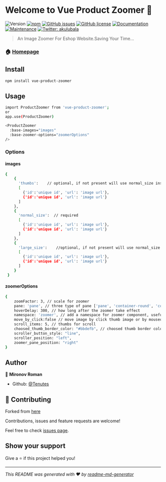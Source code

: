 # Welcome to Vue Product Zoomer 👋
![Version](https://img.shields.io/badge/version-4.0.2-blue.svg?cacheSeconds=2592000)
[![npm](https://img.shields.io/npm/dt/vue-product-zoomer.svg)](https://www.npmjs.com/package/vue-product-zoomer)
[![GitHub issues](https://img.shields.io/github/issues/akulubala/vue-product-zoomer.svg)](https://github.com/akulubala/vue-product-zoomer/issues)
[![GitHub license](https://img.shields.io/github/license/akulubala/vue-product-zoomer.svg)](https://github.com/akulubala/vue-product-zoomer/blob/master/LICENSE)
[![Documentation](https://img.shields.io/badge/documentation-yes-brightgreen.svg)](https://yoohooworld.com)
[![Maintenance](https://img.shields.io/badge/Maintained%3F-yes-green.svg)](https://github.com/akulubala/vue-product-zoomer/graphs/commit-activity)
[![Twitter: akulubala](https://img.shields.io/twitter/follow/akulubala.svg?style=social)](https://twitter.com/akulubala)

> An Image Zoomer For Eshop Website.Saving Your Time...

### 🏠 [Homepage](https://yoohooworld.com/demo.html)

## Install

```sh
npm install vue-product-zoomer
```

## Usage

```sh
import ProductZoomer from 'vue-product-zoomer';
or
app.use(ProductZoomer)

<ProductZoomer
  :base-images="images"
  :base-zoomer-options="zoomerOptions"
/>

```

### Options

#### images
```sh
{
    {
      'thumbs':    // optional, if not present will use normal_size instead
      [
        {'id':'unique id', 'url': 'image url'},
        {'id':'unique id', 'url': 'image url'}
      ]
    },
    {
      'normal_size':  // required
      [
        {'id':'unique id', 'url': 'image url'},
        {'id':'unique id', 'url': 'image url'}
      ]
    },
    {
      'large_size':    //optional, if not present will use normal_size instead
      [
        {'id':'unique id', 'url': 'image url'},
        {'id':'unique id', 'url': 'image url'}
      ]
    }
 }
```

#### zoomerOptions

```sh
{
    zoomFactor: 3, // scale for zoomer
    pane: 'pane', // three type of pane ['pane', 'container-round', 'container']
    hoverDelay: 300, // how long after the zoomer take effect
    namespace: 'zoomer', // add a namespace for zoomer component, useful when on page have mutiple zoomer
    move_by_click:false // move image by click thumb image or by mouseover
    scroll_items: 5, // thumbs for scroll
    choosed_thumb_border_color: "#bbdefb", // choosed thumb border color
    scroller_button_style: "line",
    scroller_position: "left",
    zoomer_pane_position: "right"
}
```

## Author

👤 **Mironov Roman**

* Github: [@Tenutes](https://github.com/Tenutes)

## 🤝 Contributing
Forked from [here](https://github.com/akulubala/vue-product-zoomer)

Contributions, issues and feature requests are welcome!

Feel free to check [issues page](https://github.com/akulubala/vue-product-zoomer/issues).

## Show your support

Give a ⭐️ if this project helped you!


***
_This README was generated with ❤️ by [readme-md-generator](https://github.com/kefranabg/readme-md-generator)_
